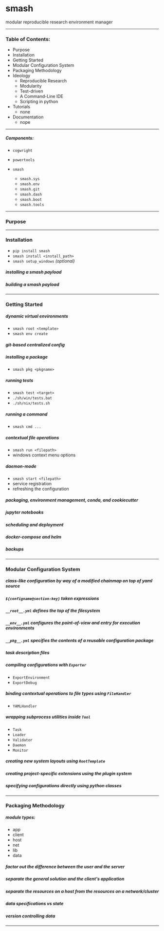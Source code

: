 # smash
modular reproducible research environment manager

--------------------------------------------------------------------------

### Table of Contents:

- Purpose
- Installation
- Getting Started
- Modular Configuration System
- Packaging Methodology
- Ideology
    - Reproducible Research
    - Modularity
    - Test-driven
    - A Command-Line IDE
    - Scripting in python 
- Tutorials
    - none
- Documentation
    - nope
 
---
##### Components:

- `cogwright`
- `powertools`

- `smash`
    - `smash.sys`
    - `smash.env`
    - `smash.git`
    - `smash.dash`
    - `smash.boot`
    - `smash.tools`


--------------------------------------------------------------------------

### Purpose

---
### Installation
- `pip install smash`
- `smash install <install_path>`
- `smash setup_windows` _(optional)_

##### installing a smash payload

##### building a smash payload


---
### Getting Started

##### dynamic virtual environments
- `smash root <template>`
- `smash env create`

##### git-based centralized config

##### installing a package
- `smash pkg <pkgname>`

##### running tests
- `smash test <target>`
- `./sh/win/tests.bat`
- `./sh/nix/tests.sh`

##### running a command
- `smash cmd ...`

##### contextual file operations
- `smash run <filepath>`
- windows context menu options

##### daemon-mode
- `smash start <filepath>`
- service registration
- refreshing the configuration

##### packaging, environment management, conda, and cookiecutter

##### jupyter notebooks

##### scheduling and deployment

##### docker-compose and helm

##### backups


---
### Modular Configuration System 

##### class-like configuration by way of a modified chainmap on top of yaml source

##### `${configname@section:key}` token expressions

##### `__root__.yml` defines the top of the filesystem

##### `__env__.yml` configures the point-of-view and entry for execution environments

##### `__pkg__.yml` specifies the contents of a reusable configuration package

##### task description files
 
##### compiling configurations with `Exporter`

- `ExportEnvironment`
- `ExportDebug`

##### binding contextual operations to file types using `FileHandler`

- `YAMLHandler`

##### wrapping subprocess utilities inside `Tool`

- `Task`
- `Loader`
- `Validator`
- `Daemon`
- `Monitor`


##### creating new system layouts using `RootTemplate`

##### creating project-specific extensions using the plugin system

##### specifying configurations directly using python classes


---
### Packaging Methodology

##### module types:
- app
- client
- host
- net
- lib
- data

##### factor out the difference between the user and the server

##### separate the general solution and the client's application

##### separate the resources on a host from the resources on a network/cluster

##### data specifications vs state

##### version controlling data


--------------------------------------------------------------------------
